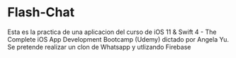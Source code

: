 # Flash-Chat
Esta es la practica de una aplicacion del curso de iOS 11 & Swift 4 - The Complete iOS App Development Bootcamp (Udemy) dictado por Angela Yu. Se pretende realizar un clon de Whatsapp y utlizando Firebase
